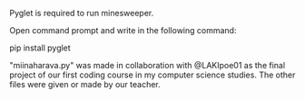Pyglet is required to run minesweeper.

Open command prompt and write in the following command:

pip install pyglet


"miinaharava.py" was made in collaboration with  @LAKIpoe01 as the final project of our
first coding course in my computer science studies. The other files were given or made by our teacher.
